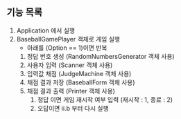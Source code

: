 ## 기능 목록

1. Application 에서 실행
2. BaseballGamePlayer 객체로 게임 실행
    - 아래를 (Option == 1)이면 반복
    1. 정답 번호 생성 (RandomNumbersGenerator 객체 사용)
    2. 사용자 입력 (Scanner 객체 사용) 
    3. 입력값 채점 (JudgeMachine 객체 사용)
    4. 채점 결과 저장 (BaseballForm 객체 사용)
    5. 채점 결과 출력 (Printer 객체 사용)
        1. 정답 이면 게임 재시작 여부 입력 (재시작 : 1, 종료 : 2)
        2. 오답이면 ii.b 부터 다시 실행
